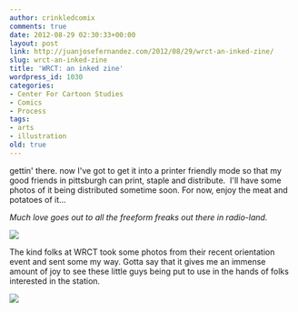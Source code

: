```yaml
---
author: crinkledcomix
comments: true
date: 2012-08-29 02:30:33+00:00
layout: post
link: http://juanjosefernandez.com/2012/08/29/wrct-an-inked-zine/
slug: wrct-an-inked-zine
title: 'WRCT: an inked zine'
wordpress_id: 1030
categories:
- Center For Cartoon Studies
- Comics
- Process
tags:
- arts
- illustration
old: true
---
```


gettin' there. now I've got to get it into a printer friendly mode so that my good friends in pittsburgh can print, staple and distribute.  I'll have some photos of it being distributed sometime soon. For now, enjoy the meat and potatoes of it...

_Much love goes out to all the freeform freaks out there in radio-land._[
](http://fernandezjuanjose.files.wordpress.com/2012/08/transmitter-edited.png)

[![](http://fernandezjuanjose.files.wordpress.com/2012/08/long-online-version.jpg)](http://fernandezjuanjose.files.wordpress.com/2012/08/long-online-version.jpg)

The kind folks at WRCT took some photos from their recent orientation event and sent some my way. Gotta say that it gives me an immense amount of joy to see these little guys being put to use in the hands of folks interested in the station.

[![](http://fernandezjuanjose.files.wordpress.com/2012/08/picture-2.png)](http://fernandezjuanjose.files.wordpress.com/2012/08/picture-2.png)
